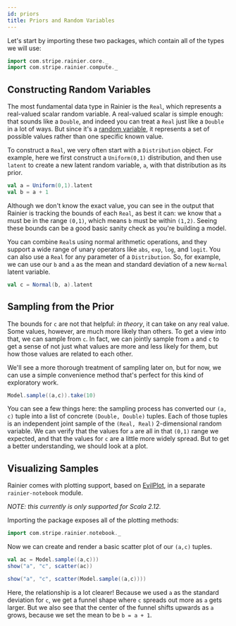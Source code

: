```yaml
---
id: priors
title: Priors and Random Variables
---
```


Let's start by importing these two packages, which  contain all of the types we will use:
```scala mdoc:silent
import com.stripe.rainier.core._
import com.stripe.rainier.compute._
```
## Constructing Random Variables

The most fundamental data type in Rainier is the `Real`, which represents a real-valued scalar random variable. A real-valued scalar is simple enough: that sounds like a `Double`, and indeed you can treat a `Real` just like a `Double` in a lot of ways. But since it's a [random variable](https://en.wikipedia.org/wiki/Random_variable), it represents a set of possible values rather than one specific known value.

To construct a `Real`, we very often start with a `Distribution` object. For example, here we first construct a `Uniform(0,1)` distribution, and then use `latent` to create a new latent random variable, `a`, with that distribution as its prior.

```scala mdoc:pprint
val a = Uniform(0,1).latent
val b = a + 1
```

Although we don't know the exact value, you can see in the output that Rainier is tracking the bounds of each `Real`, as best it can: we know that `a` must be in the range `(0,1)`, which means `b` must be within `(1,2)`. Seeing these bounds can be a good basic sanity check as you're building a model.

You can combine `Real`s using normal arithmetic operations, and they support a wide range of unary operators like `abs`, `exp`, `log`, and `logit`. You can also use a `Real` for any parameter of a `Distribution`. So, for example, we can use our `b` and `a` as the mean and standard deviation of a new `Normal` latent variable.

```scala mdoc:pprint
val c = Normal(b, a).latent
```

## Sampling from the Prior

The bounds for `c` are not that helpful: *in theory*, it can take on any real value. Some values, however, are much more likely than others. To get a view into that, we can sample from `c`. In fact, we can jointly sample from `a` and `c` to get a sense of not just what values are more and less likely for them, but how those values are related to each other.

We'll see a more thorough treatment of sampling later on, but for now, we can use a simple convenience method that's perfect for this kind of exploratory work.

```scala mdoc:pprint
Model.sample((a,c)).take(10)
```

You can see a few things here: the sampling process has converted our `(a, c)` tuple into a list of concrete `(Double, Double)` tuples. Each of those tuples is an independent joint sample of the `(Real, Real)` 2-dimensional random variable. We can verify that the values for `a` are all in that `(0,1)` range we expected, and that the values for `c` are a little more widely spread. But to get a better understanding, we should look at a plot.

## Visualizing Samples

Rainier comes with plotting support, based on [EvilPlot](https://cibotech.github.io/evilplot/), in a separate `rainier-notebook` module. 

_NOTE: this currently is only supported for Scala 2.12._

Importing the package exposes all of the plotting methods:

```scala mdoc:silent
import com.stripe.rainier.notebook._
```

Now we can create and render a basic scatter plot of our `(a,c)` tuples.

```scala
val ac = Model.sample((a,c)))
show("a", "c", scatter(ac))
```

```scala mdoc:image:assets/ac.png
show("a", "c", scatter(Model.sample((a,c))))
```

Here, the relationship is a lot clearer! Because we used `a` as the standard deviation for `c`, we get a funnel shape where `c` spreads out more as `a` gets larger. But we also see that the center of the funnel shifts upwards as `a` grows, because we set the mean to be `b = a + 1`.
